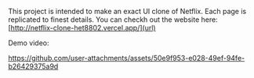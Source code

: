 This project is intended to make an exact UI clone of Netflix. Each page is replicated to finest details.
You can checkh out the website here: 
[http://netflix-clone-het8802.vercel.app/](url)

Demo video:



https://github.com/user-attachments/assets/50e9f953-e028-49ef-94fe-b26429375a9d

